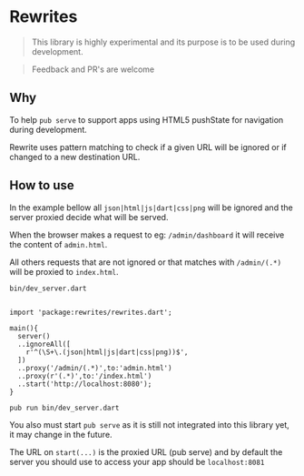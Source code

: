 # Rewrites

> This library is highly experimental and its purpose is to be used during development.

> Feedback and PR's are welcome


## Why
To help `pub serve` to support apps using HTML5 pushState for navigation during development.

Rewrite uses pattern matching to check if a given URL will be ignored or if changed to a new destination URL.

## How to use
In the example bellow all `json|html|js|dart|css|png` will be ignored and the server proxied decide what will be served.

When the browser makes a request to eg: `/admin/dashboard` it will receive the content of `admin.html`.

All others requests that are not ignored or that matches with `/admin/(.*)` will be proxied to `index.html`.

`bin/dev_server.dart`

```

import 'package:rewrites/rewrites.dart';

main(){
  server()
  ..ignoreAll([
    r'^(\S+\.(json|html|js|dart|css|png))$',
  ])
  ..proxy('/admin/(.*)',to:'admin.html')
  ..proxy(r'(.*)',to:'/index.html')
  ..start('http://localhost:8080');
}
```

`pub run bin/dev_server.dart`

You also must start `pub serve` as it is still not integrated into this library yet,
it may change in the future.

The URL on `start(...)` is the proxied URL (pub serve) and by default the server you should use to access your app should be `localhost:8081`

